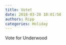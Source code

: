 ```yaml
---
title: Votet
date: 2018-03-28 18:01:58
authors: Ripp
categories: Holiday
---
```


 Vote for Underwood